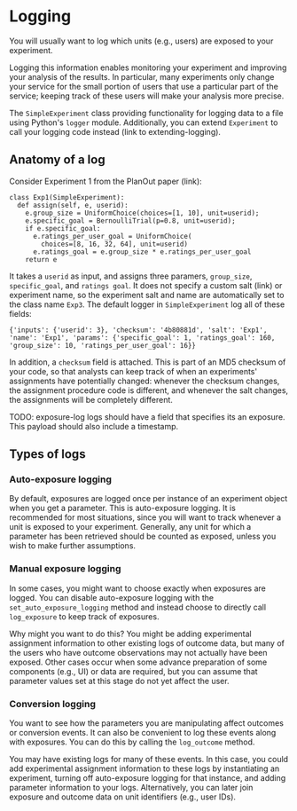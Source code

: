 # Logging

You will usually want to log which units (e.g., users) are exposed to your experiment.

Logging this information enables monitoring your experiment and improving your analysis of the results. In particular, many experiments only change your service for the small portion of users that use a particular part of the service; keeping track of these users will make your analysis more precise.

The `SimpleExperiment` class providing functionality for logging data to a file using Python's `logger` module. Additionally, you can extend `Experiment` to call your logging code instead (link to extending-logging).

## Anatomy of a log
Consider Experiment 1 from the PlanOut paper (link):
```
class Exp1(SimpleExperiment):
  def assign(self, e, userid):
    e.group_size = UniformChoice(choices=[1, 10], unit=userid);
    e.specific_goal = BernoulliTrial(p=0.8, unit=userid);
    if e.specific_goal:
      e.ratings_per_user_goal = UniformChoice(
        choices=[8, 16, 32, 64], unit=userid)
      e.ratings_goal = e.group_size * e.ratings_per_user_goal
    return e
```
It takes a `userid` as input, and assigns three paramers, `group_size`, `specific_goal`, and `ratings goal`. It does not specify a custom salt (link) or experiment name, so the experiment salt and name are automatically set to the class name `Exp3`. The default logger in `SimpleExperiment` log all of these fields:

```
{'inputs': {'userid': 3}, 'checksum': '4b80881d', 'salt': 'Exp1', 'name': 'Exp1', 'params': {'specific_goal': 1, 'ratings_goal': 160, 'group_size': 10, 'ratings_per_user_goal': 16}}
```

In addition, a `checksum` field is attached. This is part of an MD5 checksum of your code, so that analysts can keep track of when an experiments' assignments have potentially changed: whenever the checksum changes, the assignment procedure code is different, and whenever the salt changes, the assignments will be completely different.

TODO: exposure-log logs should have a field that specifies its an exposure. This payload should also include a timestamp.

## Types of logs

### Auto-exposure logging
By default, exposures are logged once per instance of an experiment object when you get a parameter. This is auto-exposure logging. It is recommended for most situations, since you will want to track whenever a unit is exposed to your experiment. Generally, any unit for which a parameter has been retrieved should be counted as exposed, unless you wish to make further assumptions.

### Manual exposure logging
In some cases, you might want to choose exactly when exposures are logged. You can disable auto-exposure logging  with the `set_auto_exposure_logging` method and instead choose to directly call `log_exposure` to keep track of exposures.

Why might you want to do this? You might be adding experimental assignment information to other existing logs of outcome data, but many of the users who have outcome observations may not actually have been exposed. Other cases occur when some advance preparation of some components (e.g., UI) or data are required, but you can assume that parameter values set at this stage do not yet affect the user.

### Conversion logging
You want to see how the parameters you are manipulating affect outcomes or conversion events. It can also be convenient to log these events along with exposures. You can do this by calling the `log_outcome` method.

You may have existing logs for many of these events. In this case, you could add experimental assignment information to these logs by instantiating an experiment, turning off auto-exposure logging for that instance, and adding parameter information to your logs. Alternatively, you can later join exposure and outcome data on unit identifiers (e.g., user IDs).
